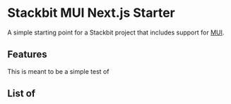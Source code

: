 # Stackbit MUI Next.js Starter

A simple starting point for a Stackbit project that includes support for [MUI](https://mui.com/).

## Features

This is meant to be a simple test of 



## List of
